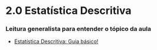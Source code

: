 # 2.0 Estatística Descritiva

### Leitura generalista para entender o tópico da aula

- [Estatística Descritiva: Guia básico!](https://medium.com/@guilherme.lasinskas/estat%C3%ADstica-descritiva-guia-b%C3%A1sico-b41ce65432f6)
